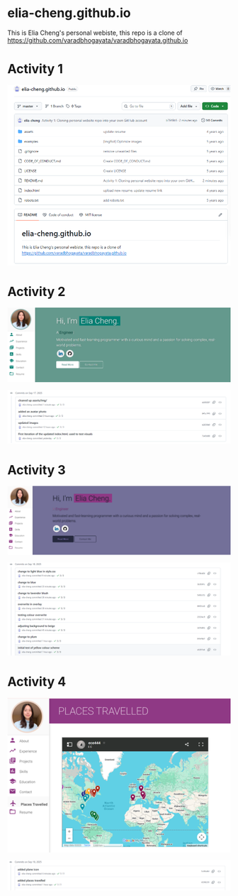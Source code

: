 # elia-cheng.github.io

This is Elia Cheng's personal webiste, this repo is a clone of https://github.com/varadbhogayata/varadbhogayata.github.io

# Activity 1
<p align="center"> 
  <kbd>
    <a><img src="submission images/activity 1.png"></a>
  </kbd>
</p>

# Activity 2
<p align="center"> 
  <kbd>
    <a><img src="submission images/activity 2-1.png"></a>
  </kbd>
</p>

<p align="center"> 
  <kbd>
    <a><img src="submission images/activity 2 repo.png"></a>
  </kbd>
</p>

# Activity 3
<p align="center"> 
  <kbd>
    <a><img src="submission images/activity 3.png"></a>
  </kbd>
</p>

<p align="center"> 
  <kbd>
    <a><img src="submission images/activity 3 repo.png"></a>
  </kbd>
</p>

# Activity 4
<p align="center"> 
  <kbd>
    <a><img src="submission images/activity 4.png"></a>
  </kbd>
</p>

<p align="center"> 
  <kbd>
    <a><img src="submission images/activity 4 repo.png"></a>
  </kbd>
</p>
